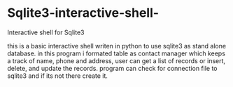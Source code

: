 # Sqlite3-interactive-shell-
Interactive shell for Sqlite3

this is a basic interactive shell writen in python to use sqlite3 as stand alone database. 
in this program i formated table as contact manager which keeps a track of 
name, phone and address, user can get a list of records or insert, delete, and update the records.
program can check for connection file to sqlite3 and if its not there create it.
